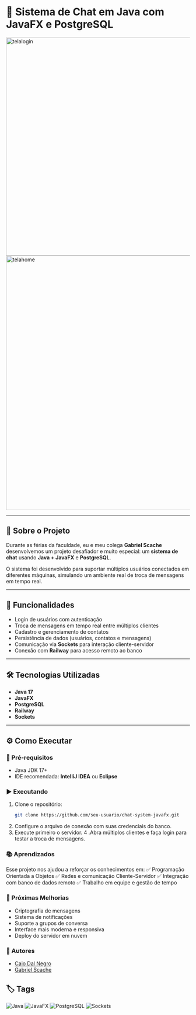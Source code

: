 # 💬 Sistema de Chat em Java com JavaFX e PostgreSQL  

<img width="796" height="596" alt="telalogin" src="https://github.com/user-attachments/assets/6c598ec2-4b09-4b62-b6a3-20c28f2df3de" />
<img width="994" height="695" alt="telahome" src="https://github.com/user-attachments/assets/a1d13f1c-2ae8-475a-bcbe-f015aba9a42f" />

---

## 📌 Sobre o Projeto  
Durante as férias da faculdade, eu e meu colega **Gabriel Scache** desenvolvemos um projeto desafiador e muito especial: um **sistema de chat** usando **Java + JavaFX** e **PostgreSQL**.  

O sistema foi desenvolvido para suportar múltiplos usuários conectados em diferentes máquinas, simulando um ambiente real de troca de mensagens em tempo real.  

---

## 🚀 Funcionalidades  
- Login de usuários com autenticação  
- Troca de mensagens em tempo real entre múltiplos clientes  
- Cadastro e gerenciamento de contatos  
- Persistência de dados (usuários, contatos e mensagens)  
- Comunicação via **Sockets** para interação cliente-servidor  
- Conexão com **Railway** para acesso remoto ao banco  

---

## 🛠️ Tecnologias Utilizadas  
- **Java 17**  
- **JavaFX**  
- **PostgreSQL**  
- **Railway**  
- **Sockets**  

---

## ⚙️ Como Executar  

### 🔑 Pré-requisitos  
- Java JDK 17+  
- IDE recomendada: **IntelliJ IDEA** ou **Eclipse**  

### ▶️ Executando  
1. Clone o repositório:  
   ```bash
   git clone https://github.com/seu-usuario/chat-system-javafx.git

2. Configure o arquivo de conexão com suas credenciais do banco.
3. Execute primeiro o servidor.
4 .Abra múltiplos clientes e faça login para testar a troca de mensagens.

### 📚 Aprendizados
Esse projeto nos ajudou a reforçar os conhecimentos em:
✅ Programação Orientada a Objetos
✅ Redes e comunicação Cliente-Servidor
✅ Integração com banco de dados remoto
✅ Trabalho em equipe e gestão de tempo

### 🚧 Próximas Melhorias
- Criptografia de mensagens
- Sistema de notificações
- Suporte a grupos de conversa
- Interface mais moderna e responsiva
- Deploy do servidor em nuvem

### 👥 Autores  
- [Caio Dal Negro](https://github.com/CaioDalNegro)  
- [Gabriel Scache](https://github.com/GabrielScachePrudencio)

## 🏷️ Tags  
![Java](https://img.shields.io/badge/Java-17-orange)
![JavaFX](https://img.shields.io/badge/JavaFX-UI-blue)
![PostgreSQL](https://img.shields.io/badge/PostgreSQL-Database-316192)
![Sockets](https://img.shields.io/badge/Sockets-Networking-green)
